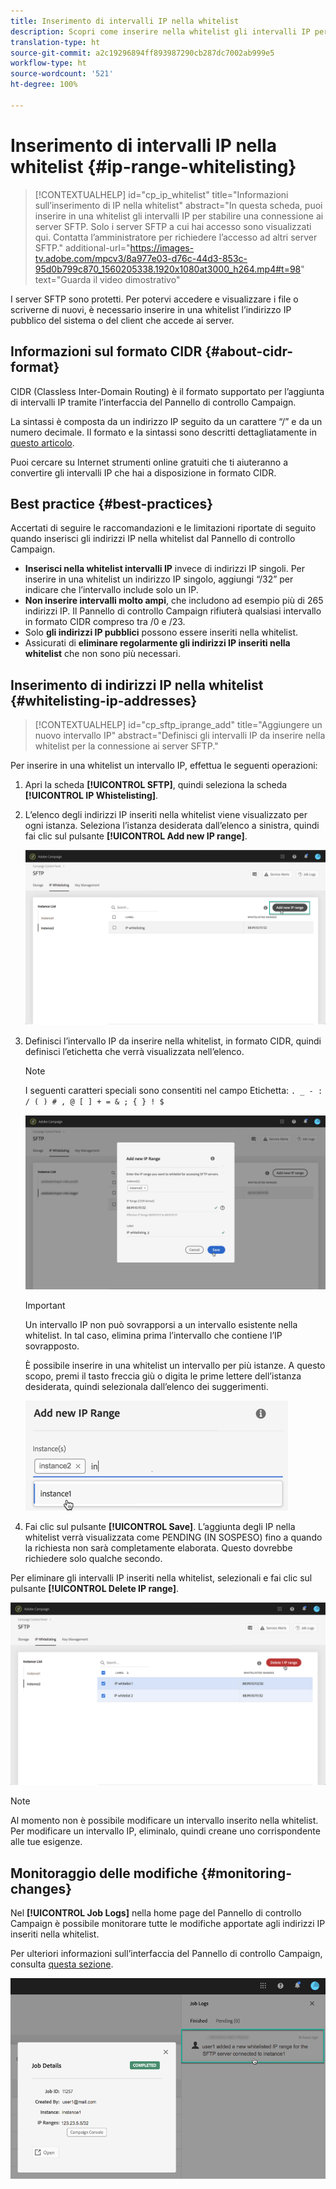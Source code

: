 ```yaml
---
title: Inserimento di intervalli IP nella whitelist
description: Scopri come inserire nella whitelist gli intervalli IP per l’accesso ai server SFTP
translation-type: ht
source-git-commit: a2c19296894ff893987290cb287dc7002ab999e5
workflow-type: ht
source-wordcount: '521'
ht-degree: 100%

---
```



# Inserimento di intervalli IP nella whitelist {#ip-range-whitelisting}

>[!CONTEXTUALHELP]
>id="cp_ip_whitelist"
>title="Informazioni sull’inserimento di IP nella whitelist"
>abstract="In questa scheda, puoi inserire in una whitelist gli intervalli IP per stabilire una connessione ai server SFTP. Solo i server SFTP a cui hai accesso sono visualizzati qui. Contatta l’amministratore per richiedere l’accesso ad altri server SFTP."
>additional-url="https://images-tv.adobe.com/mpcv3/8a977e03-d76c-44d3-853c-95d0b799c870_1560205338.1920x1080at3000_h264.mp4#t=98" text="Guarda il video dimostrativo"

I server SFTP sono protetti. Per potervi accedere e visualizzare i file o scriverne di nuovi, è necessario inserire in una whitelist l’indirizzo IP pubblico del sistema o del client che accede ai server.

## Informazioni sul formato CIDR {#about-cidr-format}

CIDR (Classless Inter-Domain Routing) è il formato supportato per l’aggiunta di intervalli IP tramite l’interfaccia del Pannello di controllo Campaign.

La sintassi è composta da un indirizzo IP seguito da un carattere “/” e da un numero decimale. Il formato e la sintassi sono descritti dettagliatamente in [questo articolo](https://whatismyipaddress.com/cidr).

Puoi cercare su Internet strumenti online gratuiti che ti aiuteranno a convertire gli intervalli IP che hai a disposizione in formato CIDR.

## Best practice {#best-practices}

Accertati di seguire le raccomandazioni e le limitazioni riportate di seguito quando inserisci gli indirizzi IP nella whitelist dal Pannello di controllo Campaign.

* **Inserisci nella whitelist intervalli IP** invece di indirizzi IP singoli. Per inserire in una whitelist un indirizzo IP singolo, aggiungi “/32” per indicare che l’intervallo include solo un IP.
* **Non inserire intervalli molto ampi**, che includono ad esempio più di 265 indirizzi IP. Il Pannello di controllo Campaign rifiuterà qualsiasi intervallo in formato CIDR compreso tra /0 e /23.
* Solo **gli indirizzi IP pubblici** possono essere inseriti nella whitelist.
* Assicurati di **eliminare regolarmente gli indirizzi IP inseriti nella whitelist** che non sono più necessari.

## Inserimento di indirizzi IP nella whitelist {#whitelisting-ip-addresses}

>[!CONTEXTUALHELP]
>id="cp_sftp_iprange_add"
>title="Aggiungere un nuovo intervallo IP"
>abstract="Definisci gli intervalli IP da inserire nella whitelist per la connessione ai server SFTP."

Per inserire in una whitelist un intervallo IP, effettua le seguenti operazioni:

1. Apri la scheda **[!UICONTROL SFTP]**, quindi seleziona la scheda **[!UICONTROL IP Whistelisting]**.
1. L’elenco degli indirizzi IP inseriti nella whitelist viene visualizzato per ogni istanza. Seleziona l’istanza desiderata dall’elenco a sinistra, quindi fai clic sul pulsante **[!UICONTROL Add new IP range]**.

   ![](assets/control_panel_add_range.png)

1. Definisci l’intervallo IP da inserire nella whitelist, in formato CIDR, quindi definisci l’etichetta che verrà visualizzata nell’elenco.

   >[!NOTE]
   >
   >I seguenti caratteri speciali sono consentiti nel campo Etichetta:
   > `. _ - : / ( ) # , @ [ ] + = & ; { } ! $`

   ![](assets/control_panel_add_range2.png)

   >[!IMPORTANT]
   >
   >Un intervallo IP non può sovrapporsi a un intervallo esistente nella whitelist. In tal caso, elimina prima l’intervallo che contiene l’IP sovrapposto.
   >
   >È possibile inserire in una whitelist un intervallo per più istanze. A questo scopo, premi il tasto freccia giù o digita le prime lettere dell’istanza desiderata, quindi selezionala dall’elenco dei suggerimenti.

   ![](assets/control_panel_add_range3.png)

1. Fai clic sul pulsante **[!UICONTROL Save]**. L’aggiunta degli IP nella whitelist verrà visualizzata come PENDING (IN SOSPESO) fino a quando la richiesta non sarà completamente elaborata. Questo dovrebbe richiedere solo qualche secondo.

Per eliminare gli intervalli IP inseriti nella whitelist, selezionali e fai clic sul pulsante **[!UICONTROL Delete IP range]**.

![](assets/control_panel_delete_range2.png)

>[!NOTE]
>
>Al momento non è possibile modificare un intervallo inserito nella whitelist. Per modificare un intervallo IP, eliminalo, quindi creane uno corrispondente alle tue esigenze.

## Monitoraggio delle modifiche {#monitoring-changes}

Nel **[!UICONTROL Job Logs]** nella home page del Pannello di controllo Campaign è possibile monitorare tutte le modifiche apportate agli indirizzi IP inseriti nella whitelist.

Per ulteriori informazioni sull’interfaccia del Pannello di controllo Campaign, consulta [questa sezione](../../discover/using/discovering-the-interface.md).

![](assets/control_panel_ip_log.png)
